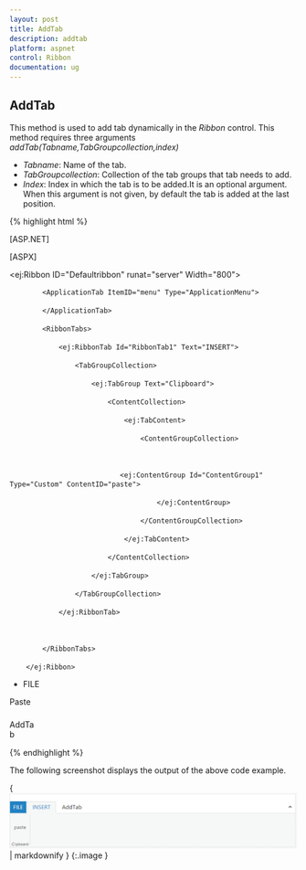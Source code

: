```yaml
---
layout: post
title: AddTab
description: addtab
platform: aspnet
control: Ribbon
documentation: ug
---
```


## AddTab

This method is used to add tab dynamically in the _Ribbon_ control. This method requires three arguments _addTab(Tabname,TabGroupcollection,index)_

* _Tabname_: Name of the tab.
* _TabGroupcollection_: Collection of the tab groups that tab needs to add.
* _Index_: Index in which the tab is to be added.It is an optional argument. When this argument is not given, by default the tab is added at the last position.



{% highlight html %}

[ASP.NET]



[ASPX]

<ej:Ribbon ID="Defaultribbon" runat="server" Width="800">

            <ApplicationTab ItemID="menu" Type="ApplicationMenu">

            </ApplicationTab>

            <RibbonTabs>

                <ej:RibbonTab Id="RibbonTab1" Text="INSERT">

                    <TabGroupCollection>

                        <ej:TabGroup Text="Clipboard">

                            <ContentCollection>

                                <ej:TabContent>

                                    <ContentGroupCollection>



                               <ej:ContentGroup Id="ContentGroup1" Type="Custom" ContentID="paste">

                                        </ej:ContentGroup>

                                    </ContentGroupCollection>

                                </ej:TabContent>

                            </ContentCollection>

                        </ej:TabGroup>

                    </TabGroupCollection>

                </ej:RibbonTab>



            </RibbonTabs>

        </ej:Ribbon>

<ul id="menu">

<li><a>FILE</a></li>

</ul>

<div id="paste" style="height:40px;width:43px;">Paste</div>

<div id="newtab" style="height:35px;width:43px;">AddTab</div>

<script type="text/javascript">

var ribbonObj;

               var tabGroup = [{

            text: "New", type: "custom", contentID: "newtab"

        }];

$(function()

{

ribbonObj = $("#Defaultribbon").data("ejRibbon");

ribbonObj.addTab("AddTab", tabGroup, 2);

});

</script>





{% endhighlight %}





The following screenshot displays the output of the above code example.

{ ![](AddTab_images/AddTab_img1.png) | markdownify }
{:.image }




